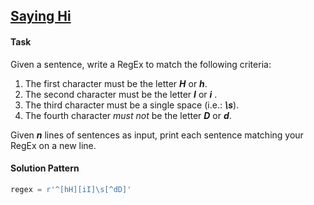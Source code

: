 ## [Saying Hi](https://www.hackerrank.com/challenges/saying-hi/problem)

#### Task

Given a sentence, write a RegEx to match the following criteria:   

1. The first character must be the letter ***H*** or ***h***.
2. The second character must be the letter ***I*** or ***i*** .
3. The third character must be a single space (i.e.: ***\s***). 
4. The fourth character *must not* be the letter ***D*** or ***d***.

Given ***n*** lines of sentences as input, print each sentence matching your RegEx on a new line.

#### Solution Pattern

```python
regex = r'^[hH][iI]\s[^dD]'
```

